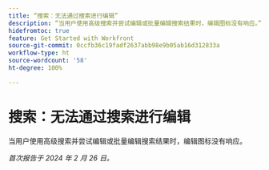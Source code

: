 ```yaml
---
title: “搜索：无法通过搜索进行编辑”
description: “当用户使用高级搜索并尝试编辑或批量编辑搜索结果时，编辑图标没有响应。”
hidefromtoc: true
feature: Get Started with Workfront
source-git-commit: 0ccfb36c19fadf2637abb98e9b05ab16d312833a
workflow-type: ht
source-wordcount: '58'
ht-degree: 100%

---
```



# 搜索：无法通过搜索进行编辑

当用户使用高级搜索并尝试编辑或批量编辑搜索结果时，编辑图标没有响应。

_首次报告于 2024 年 2 月 26 日。_
